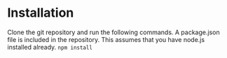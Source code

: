 # Installation
Clone the git repository and run the following commands. A package.json file is included in the repository. This assumes that you have node.js installed already.
`npm install`
